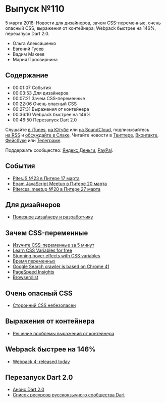 # Выпуск №110

5 марта 2018: Новости для дизайнеров, зачем CSS-переменные, очень опасный CSS, выражения от контейнера, Webpack быстрее на 146%, перезапуск Dart 2.0.

- Ольга Алексашенко
- Евгений Гусев
- Вадим Макеев
- Мария Просвирнина

## Содержание

- 00:01:07 События
- 00:03:53 Для дизайнеров
- 00:07:21 Зачем CSS-переменные
- 00:22:06 Очень опасный CSS
- 00:27:31 Выражения от контейнера
- 00:36:10 Webpack быстрее на 146%
- 00:46:50 Перезапуск Dart 2.0

Слушайте [в iTunes](https://itunes.apple.com/podcast/id1080500016), [на Ютубе](https://www.youtube.com/playlist?list=PLMBnwIwFEFHcwuevhsNXkFTcadeX5R1Go) или [на SoundCloud](https://soundcloud.com/web-standards), подписывайтесь [на RSS](https://web-standards.ru/podcast/feed/) и [обсуждайте в Слаке](http://slack.web-standards.ru/). Читайте новости в [Твиттере](https://twitter.com/webstandards_ru), [Вконтакте](https://vk.com/webstandards_ru), [Фейсбуке](https://www.facebook.com/webstandardsru) или [Телеграме](https://t.me/webstandards_ru).

Поддержать сообщество: [Яндекс Деньги](https://money.yandex.ru/to/41001119329753), [PayPal](https://www.paypal.me/pepelsbey).

## События

- [PiterJS №23 в Питере 17 марта](https://meetabit.com/events/piterjs-23)
- [Epam JavaScript Meetup в Питере 20 марта](https://events.epam.com/events/js-meetup-spb)
- [Pitercss_meetup №20 в Питере 27 марта](https://pitercss.timepad.ru/)

## Для дизайнеров

- [Полезное дизайнеру и разработчику](https://habrahabr.ru/post/350350/)

## Зачем CSS-переменные

- [Изучите CSS-переменные за 5 минут](https://medium.com/p/3a5dc6193857)
- [Learn CSS Variables for free](https://scrimba.com/g/gcssvariables)
- [Stunning hover effects with CSS variables](https://medium.com/p/f855e7b95330)
- [Время переменных](https://medium.com/p/429d9dc4499)
- [Google Search crawler is based on Chrome 41](https://twitter.com/ebidel/status/968989651888295936)
- [PageSpeed Insights](https://developers.google.com/speed/pagespeed/insights/)
- [Browserslist](https://github.com/ai/browserslist)

## Очень опасный CSS

- [Сторонний CSS небезопасен](http://css-live.ru/articles-css/storonnij-css-nebezopasen.html)

## Выражения от контейнера

- [Решение проблемы выражений от контейнера](http://css-live.ru/javascript/otzyvchivye-komponenty-reshenie-problemy-vyrazhenij-ot-kontejnera.html)

## Webpack быстрее на 146%

- [Webpack 4: released today](https://medium.com/p/6cdb994702d4)

## Перезапуск Dart 2.0

- [Анонс Dart 2.0](https://habrahabr.ru/company/wrike/blog/349790/)
- [Список ресурсов русскоязычного сообщества Dart](https://gist.github.com/bunopus/3c8cc4b950cbcafd61b195a1fbeab6ad)
